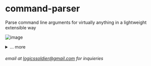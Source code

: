 # command-parser
Parse command line arguments for virtually anything in a lightweight extensible way 


![image](https://github.com/LogicsSoldier/command-parser/assets/4423284/97bed225-09ec-4843-82ee-ede989511829)
<details>

<summary>... more</summary>

<br/>

super flexible and lightweight, can do a lot more to natively process custom types :D .. Booleans and Arrays have magic sorting properties but easily overrided with a custom type.

### using aliases

```js
const parsed = CommandParser.Parse(raw, {
      list: [String],
      keep: Number,

      "k": "keep" //shorthands/aliases
    }, true) //strict mode is true by default


    let { list, keep } = parsed.args;
    console.log(parsed);
```

### using custom types

```js
const customDate = (val, tagName) => val.split("/");
const parsed = CommandParser.Parse("jeffery --birthday=08/03/1973", {birthday: customDate});

const {beginning, ags} = parsed;
console.log(beginning, args.birthday); // OUTPUT: jeffery [08, 03, 1973]
```

</details>


###### email at logicssoldier@gmail.com for inquieries
